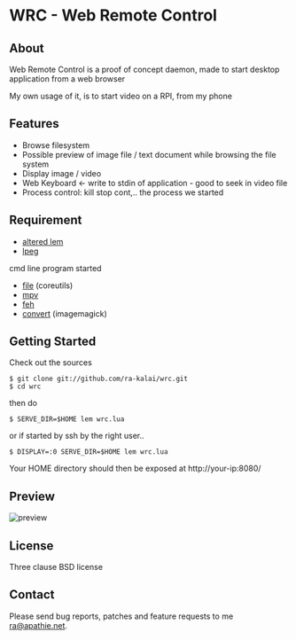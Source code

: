 WRC - Web Remote Control
========================

About
-----

Web Remote Control is a proof of concept daemon, made to start desktop application from a web browser

My own usage of it, is to start video on a RPI, from my phone

Features
--------

 - Browse filesystem
 - Possible preview of image file / text document while browsing the file system
 - Display image / video
 - Web Keyboard <- write to stdin of application - good to seek in video file
 - Process control: kill stop cont,.. the process we started

Requirement
-----------

 - [altered lem](https://github.com/ra-kalai/lem/)
 - [lpeg](http://www.inf.puc-rio.br/~roberto/lpeg/)

cmd line program started
 - [file](http://www.gnu.org/software/coreutils/coreutils.html) (coreutils)
 - [mpv](http://mpv.io/)
 - [feh](https://feh.finalrewind.org/)
 - [convert](https://www.imagemagick.org/) (imagemagick)


Getting Started
---------------

Check out the sources

    $ git clone git://github.com/ra-kalai/wrc.git
    $ cd wrc

then do

    $ SERVE_DIR=$HOME lem wrc.lua 

or if started by ssh by the right user..

    $ DISPLAY=:0 SERVE_DIR=$HOME lem wrc.lua 

Your HOME directory should then be exposed at http://your-ip:8080/

Preview
-------

![preview](https://user-images.githubusercontent.com/10823818/34558714-723e5170-f13f-11e7-9b87-6b33080ea4de.png)


License
-------

  Three clause BSD license


Contact
-------

Please send bug reports, patches and feature requests to me <ra@apathie.net>.
